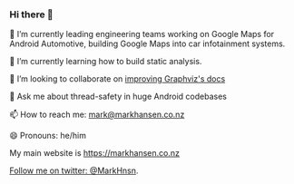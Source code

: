 ### Hi there 👋

🔭 I’m currently leading engineering teams working on Google Maps for Android Automotive, building Google Maps into car infotainment systems.

🌱 I’m currently learning how to build static analysis.

👯 I’m looking to collaborate on [improving Graphviz's docs](https://gitlab.com/graphviz/graphviz.gitlab.io)

💬 Ask me about thread-safety in huge Android codebases

📫 How to reach me: mark@markhansen.co.nz

😄 Pronouns: he/him

My main website is https://markhansen.co.nz

[Follow me on twitter: @MarkHnsn](https://twitter.com/markhnsn).
